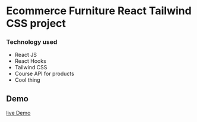 # Ecommerce Furniture React Tailwind CSS project

### Technology used
- React JS
- React Hooks
- Tailwind CSS
- Course API for products 
- Cool thing

## Demo

[live Demo](https://ecommerce-furniture-website.netlify.app/)
